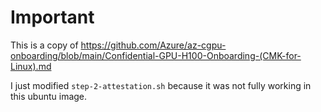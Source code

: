 # Important

This is a copy of https://github.com/Azure/az-cgpu-onboarding/blob/main/Confidential-GPU-H100-Onboarding-(CMK-for-Linux).md

I just modified `step-2-attestation.sh` because it was not fully working in this ubuntu image.